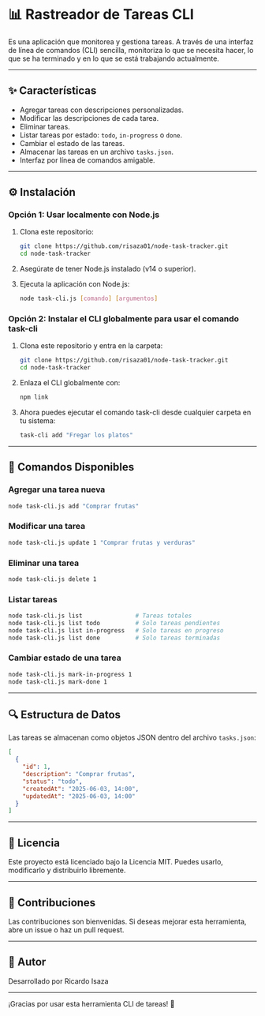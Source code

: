 # 📊 Rastreador de Tareas CLI

Es una aplicación que monitorea y gestiona tareas. A través de una interfaz de línea de comandos (CLI) sencilla, monitoriza lo que se necesita hacer, lo que se ha terminado y en lo que se está trabajando actualmente.

---

## ✨ Características

- Agregar tareas con descripciones personalizadas.
- Modificar las descripciones de cada tarea.
- Eliminar tareas.
- Listar tareas por estado: `todo`, `in-progress` o `done`.
- Cambiar el estado de las tareas.
- Almacenar las tareas en un archivo `tasks.json`.
- Interfaz por línea de comandos amigable.

---

## ⚙️ Instalación

### Opción 1: Usar localmente con Node.js

1. Clona este repositorio:

   ```bash
   git clone https://github.com/risaza01/node-task-tracker.git
   cd node-task-tracker
   ```

2. Asegúrate de tener Node.js instalado (v14 o superior).
3. Ejecuta la aplicación con Node.js:

   ```bash
   node task-cli.js [comando] [argumentos]
   ```

### Opción 2: Instalar el CLI globalmente para usar el comando task-cli

1. Clona este repositorio y entra en la carpeta:

   ```bash
   git clone https://github.com/risaza01/node-task-tracker.git
   cd node-task-tracker
   ```

2. Enlaza el CLI globalmente con:

   ```bash
   npm link
   ```

3. Ahora puedes ejecutar el comando task-cli desde cualquier carpeta en tu sistema:

   ```bash
   task-cli add "Fregar los platos"
   ```

---

## 📖 Comandos Disponibles

### Agregar una tarea nueva

```bash
node task-cli.js add "Comprar frutas"
```

### Modificar una tarea

```bash
node task-cli.js update 1 "Comprar frutas y verduras"
```

### Eliminar una tarea

```bash
node task-cli.js delete 1
```

### Listar tareas

```bash
node task-cli.js list               # Tareas totales
node task-cli.js list todo          # Solo tareas pendientes
node task-cli.js list in-progress   # Solo tareas en progreso
node task-cli.js list done          # Solo tareas terminadas
```

### Cambiar estado de una tarea

```bash
node task-cli.js mark-in-progress 1
node task-cli.js mark-done 1
```

---

## 🔍 Estructura de Datos

Las tareas se almacenan como objetos JSON dentro del archivo `tasks.json`:

```json
[
  {
    "id": 1,
    "description": "Comprar frutas",
    "status": "todo",
    "createdAt": "2025-06-03, 14:00",
    "updatedAt": "2025-06-03, 14:00"
  }
]
```

---

## 📗 Licencia

Este proyecto está licenciado bajo la Licencia MIT. Puedes usarlo, modificarlo y distribuirlo libremente.

---

## 💬 Contribuciones

Las contribuciones son bienvenidas. Si deseas mejorar esta herramienta, abre un issue o haz un pull request.

---

## 🚀 Autor

Desarrollado por Ricardo Isaza

---

¡Gracias por usar esta herramienta CLI de tareas! 🚀
